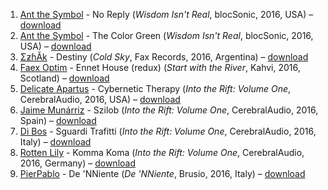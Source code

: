 1. [Ant the Symbol](http://musicbrainz.org/artist/98a5fcde-e095-4945-b917-be79ca899eed) - No Reply (_Wisdom Isn't Real_, blocSonic, 2016, USA) – [download](http://blocsonic.com/releases/bsog0056)
1. [Ant the Symbol](http://musicbrainz.org/artist/98a5fcde-e095-4945-b917-be79ca899eed) - The Color Green (_Wisdom Isn't Real_, blocSonic, 2016, USA) – [download](http://blocsonic.com/releases/bsog0056)
1. [ΣƶɦĂk](http://musicbrainz.org/artist/a91ce7b2-5143-473b-9bcb-0086dee53683) - Destiny (_Cold Sky_, Fax Records, 2016, Argentina) – [download](https://archive.org/details/Ezhak)
1. [Faex Optim](http://musicbrainz.org/artist/05849419-af36-4d3a-abd5-94c6f4961a27) - Ennet House (redux) (_Start with the River_, Kahvi, 2016, Scotland) – [download](http://www.kahvi.org/releases.php?release_number=372)
1. [Delicate Apartus](https://musicbrainz.org/artist/93234e28-dd54-45f7-962e-9774996eff17) - Cybernetic Therapy (_Into the Rift: Volume One_, CerebralAudio, 2016, USA) – [download](http://www.cerebralrift.org/downloads/rift-volume-one/)
1. [Jaime Munárriz](https://musicbrainz.org/artist/41017a7b-567b-4116-a3b5-6ae082ed453e) - Szilob (_Into the Rift: Volume One_, CerebralAudio, 2016, Spain) – [download](http://www.cerebralrift.org/downloads/rift-volume-one/)
1. [Di Bos](https://musicbrainz.org/artist/4a5164cb-44ee-4e80-84e8-d3a967dd251f) - Sguardi Trafitti (_Into the Rift: Volume One_, CerebralAudio, 2016, Italy) – [download](http://www.cerebralrift.org/downloads/rift-volume-one/)
1. [Rotten Lily](https://musicbrainz.org/artist/2dfd0254-1f1f-4c4d-bdb4-2c054bf3f7fa) - Komma Koma (_Into the Rift: Volume One_, CerebralAudio, 2016, Germany) – [download](http://www.cerebralrift.org/downloads/rift-volume-one/)
1. [PierPablo](http://musicbrainz.org/artist/ab40601c-2f0c-4493-9301-1418e7efa303) - De 'NNiente (_De 'NNiente_, Brusio, 2016, Italy) – [download](https://archive.org/details/BruLive04PIERPABLO)